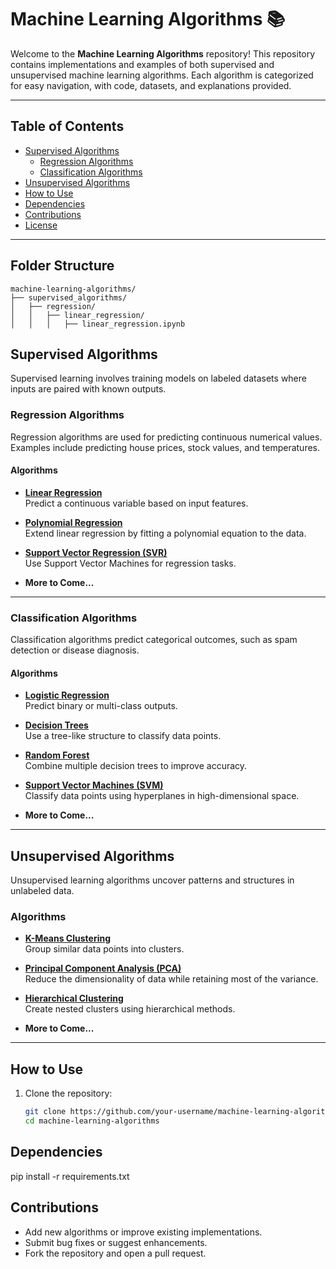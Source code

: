 # Machine Learning Algorithms 📚

Welcome to the **Machine Learning Algorithms** repository! This repository contains implementations and examples of both supervised and unsupervised machine learning algorithms. Each algorithm is categorized for easy navigation, with code, datasets, and explanations provided.

---

## Table of Contents
- [Supervised Algorithms](#supervised-algorithms)
  - [Regression Algorithms](#regression-algorithms)
  - [Classification Algorithms](#classification-algorithms)
- [Unsupervised Algorithms](#unsupervised-algorithms)
- [How to Use](#how-to-use)
- [Dependencies](#dependencies)
- [Contributions](#contributions)
- [License](#license)

---

## Folder Structure

```
machine-learning-algorithms/
├── supervised_algorithms/
│   ├── regression/
│   │   ├── linear_regression/
│   │   │   ├── linear_regression.ipynb
```

## Supervised Algorithms
Supervised learning involves training models on labeled datasets where inputs are paired with known outputs.

### Regression Algorithms
Regression algorithms are used for predicting continuous numerical values. Examples include predicting house prices, stock values, and temperatures.

#### Algorithms
- **[Linear Regression](./supervised_algorithms/regression/linear_regression)**  
  Predict a continuous variable based on input features.

- **[Polynomial Regression](./supervised_algorithms/regression/polynomial_regression)**  
  Extend linear regression by fitting a polynomial equation to the data.

- **[Support Vector Regression (SVR)](./supervised_algorithms/regression/svr)**  
  Use Support Vector Machines for regression tasks.

- **More to Come...**

---

### Classification Algorithms
Classification algorithms predict categorical outcomes, such as spam detection or disease diagnosis.

#### Algorithms
- **[Logistic Regression](./supervised_algorithms/classification/logistic_regression)**  
  Predict binary or multi-class outputs.

- **[Decision Trees](./supervised_algorithms/classification/decision_tree)**  
  Use a tree-like structure to classify data points.

- **[Random Forest](./supervised_algorithms/classification/random_forest)**  
  Combine multiple decision trees to improve accuracy.

- **[Support Vector Machines (SVM)](./supervised_algorithms/classification/svm)**  
  Classify data points using hyperplanes in high-dimensional space.

- **More to Come...**

---

## Unsupervised Algorithms
Unsupervised learning algorithms uncover patterns and structures in unlabeled data.

### Algorithms
- **[K-Means Clustering](./unsupervised_algorithms/k_means_clustering)**  
  Group similar data points into clusters.

- **[Principal Component Analysis (PCA)](./unsupervised_algorithms/pca)**  
  Reduce the dimensionality of data while retaining most of the variance.

- **[Hierarchical Clustering](./unsupervised_algorithms/hierarchical_clustering)**  
  Create nested clusters using hierarchical methods.

- **More to Come...**

---

## How to Use
1. Clone the repository:
   ```bash
   git clone https://github.com/your-username/machine-learning-algorithms.git
   cd machine-learning-algorithms

## Dependencies
pip install -r requirements.txt

## Contributions
- Add new algorithms or improve existing implementations.
- Submit bug fixes or suggest enhancements.
- Fork the repository and open a pull request.
